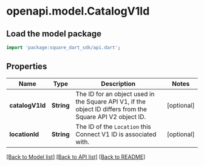 # openapi.model.CatalogV1Id

## Load the model package
```dart
import 'package:square_dart_sdk/api.dart';
```

## Properties
Name | Type | Description | Notes
------------ | ------------- | ------------- | -------------
**catalogV1Id** | **String** | The ID for an object used in the Square API V1, if the object ID differs from the Square API V2 object ID. | [optional] 
**locationId** | **String** | The ID of the `Location` this Connect V1 ID is associated with. | [optional] 

[[Back to Model list]](../README.md#documentation-for-models) [[Back to API list]](../README.md#documentation-for-api-endpoints) [[Back to README]](../README.md)


